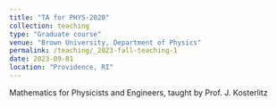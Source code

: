 ```yaml
---
title: "TA for PHYS-2020"
collection: teaching
type: "Graduate course"
venue: "Brown University, Department of Physics"
permalink: /teaching/_2023-fall-teaching-1
date: 2023-09-01
location: "Providence, RI"
---
```


Mathematics for Physicists and Engineers, taught by Prof. J. Kosterlitz

